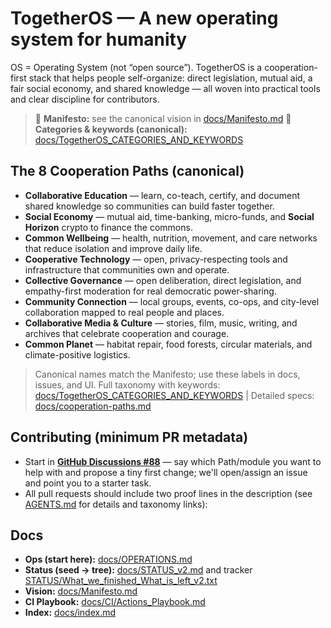 # TogetherOS — A new operating system for humanity

OS = Operating System (not “open source”). TogetherOS is a cooperation-first stack that helps people self-organize: direct legislation, mutual aid, a fair social economy, and shared knowledge — all woven into practical tools and clear discipline for contributors.

> 📜 **Manifesto:** see the canonical vision in [docs/Manifesto.md](docs/Manifesto.md)
> 🧭 **Categories & keywords (canonical):** [docs/TogetherOS_CATEGORIES_AND_KEYWORDS](docs/TogetherOS_CATEGORIES_AND_KEYWORDS)

## The 8 Cooperation Paths (canonical)

- **Collaborative Education** — learn, co-teach, certify, and document shared knowledge so communities can build faster together.  
- **Social Economy** — mutual aid, time-banking, micro-funds, and **Social Horizon** crypto to finance the commons.  
- **Common Wellbeing** — health, nutrition, movement, and care networks that reduce isolation and improve daily life.  
- **Cooperative Technology** — open, privacy-respecting tools and infrastructure that communities own and operate.  
- **Collective Governance** — open deliberation, direct legislation, and empathy-first moderation for real democratic power-sharing.  
- **Community Connection** — local groups, events, co-ops, and city-level collaboration mapped to real people and places.  
- **Collaborative Media & Culture** — stories, film, music, writing, and archives that celebrate cooperation and courage.  
- **Common Planet** — habitat repair, food forests, circular materials, and climate-positive logistics.

> Canonical names match the Manifesto; use these labels in docs, issues, and UI.
> Full taxonomy with keywords: [docs/TogetherOS_CATEGORIES_AND_KEYWORDS](docs/TogetherOS_CATEGORIES_AND_KEYWORDS) | Detailed specs: [docs/cooperation-paths.md](docs/cooperation-paths.md)

## Contributing (minimum PR metadata)

- Start in **[GitHub Discussions #88](https://github.com/coopeverything/TogetherOS/discussions/88)** — say which Path/module you want to help with and propose a tiny first change; we'll open/assign an issue and point you to a starter task.
- All pull requests should include two proof lines in the description (see [AGENTS.md](AGENTS.md) for details and taxonomy links):


## Docs

- **Ops (start here):** [docs/OPERATIONS.md](docs/OPERATIONS.md)
- **Status (seed → tree):** [docs/STATUS_v2.md](docs/STATUS_v2.md) and tracker [STATUS/What_we_finished_What_is_left_v2.txt](STATUS/What_we_finished_What_is_left_v2.txt)
- **Vision:** [docs/Manifesto.md](docs/Manifesto.md)
- **CI Playbook:** [docs/CI/Actions_Playbook.md](docs/CI/Actions_Playbook.md)
- **Index:** [docs/index.md](docs/index.md)
